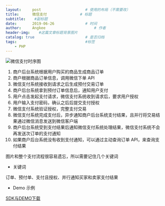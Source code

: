 ```yaml
---
layout:     post                    # 使用的布局（不需要改）
title:      微信支付               # 标题 
subtitle:    #副标题
date:       2019-06-26              # 时间
author:     Angkee                      # 作者
header-img:    #这篇文章标题背景图片
catalog: true                       # 是否归档
tags:                               #标签
    - PHP
---
```


![微信支付时序图](https://pay.weixin.qq.com/wiki/doc/api/img/chapter7_4_1.png)

1. 商户后台系统根据用户购买的商品生成商品订单
2. 商户根据商品订单信息，调用微信下单 API
3. 微信支付系统接收到请求之后生成预付交易订单
4. 商户后台系统拿到预付订单信息后，通知用户支付
5. 用户点击发起支付请求，微信支付系统收到请求后，要求用户授权
6. 用户输入支付密码，确认之后后提交支付授权
7. 微信支付系统验证授权，完整支付交易
8. 微信支付系统完成支付后，异步通知商户后台系统支付结果，且并行将交易结果通过微信消息发送到微信客户端
9. 商户后台系统受到支付结果后通知微信支付系统处理结果，微信支付系统不会再发送次订单的支付通知
10. 如果商户后台系统没有收到支付通知，可以通过主动查询订单 API，来查询支付结果

图片和整个支付流程很容易遗忘，所以需要记住几个关键词

- 关键词

订单、预付单、支付且授权、并行通知买家和卖家支付结果

- Demo 示例

[SDK与DEMO下载](https://pay.weixin.qq.com/wiki/doc/api/jsapi.php?chapter=11_1)